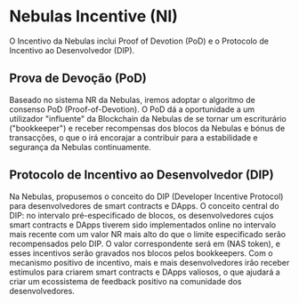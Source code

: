 # Nebulas Incentive \(NI\)

O Incentivo da Nebulas inclui Proof of Devotion (PoD) e o Protocolo de Incentivo ao Desenvolvedor (DIP).

## Prova de Devoção (PoD) 

Baseado no sistema NR da Nebulas, iremos adoptar o algoritmo de consenso PoD \(Proof-of-Devotion\). O PoD dá a oportunidade a um utilizador "influente" da Blockchain da Nebulas de se tornar um escriturário ("bookkeeper") e receber recompensas dos blocos da Nebulas e bónus de transacções, o que o irá encorajar a contribuir para a estabilidade e segurança da Nebulas continuamente.

## Protocolo de Incentivo ao Desenvolvedor (DIP) 

Na Nebulas, propusemos o conceito do DIP \(Developer Incentive Protocol\) para desenvolvedores de smart contracts e DApps. O conceito central do DIP: no intervalo pré-especificado de blocos, os desenvolvedores cujos smart contracts e DApps tiverem sido implementados online no intervalo mais recente com um valor NR mais alto do que o limite especificado serão recompensados pelo DIP. O valor correspondente será em \(NAS token\), e esses incentivos serão gravados nos blocos pelos bookkeepers. Com o mecanismo positivo de incentivo, mais e mais desenvolvedores irão receber estímulos para criarem smart contracts e DApps valiosos, o que ajudará a criar um ecossistema de feedback positivo na comunidade dos desenvolvedores.



